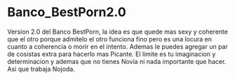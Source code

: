 # Banco_BestPorn2.0

Version 2.0 del Banco BestPorn, la idea es que quede mas sexy y coherente que el otro porque admitelo el otro funciona fino pero 
es una locura en cuanto a coherencia o morir en el intento. Ademas le puedes agregar un par de cosistas extra para hacerlo mas
Picante. El limite es tu imaginacion y determinacion y ademas que no tienes Novia ni nada importante que hacer. Asi que trabaja Nojoda.
